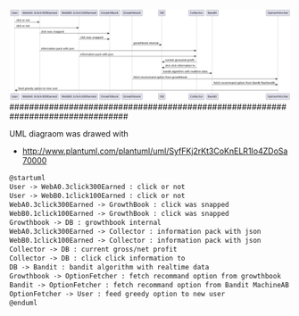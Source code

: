![alt text](https://github.com/blankaII/my_bandit_test/blob/main/20220504_homework/bandit_homework.png?raw=true)
################################################################################

UML diagraom was drawed with
- http://www.plantuml.com/plantuml/uml/SyfFKj2rKt3CoKnELR1Io4ZDoSa70000
```
@startuml
User -> WebA0.3click300Earned : click or not
User -> WebB0.1click100Earned : click or not
WebA0.3click300Earned -> GrowthBook : click was snapped
WebB0.1click100Earned -> GrowthBook : click was snapped
Growthbook -> DB : growthbook internal
WebA0.3click300Earned -> Collector : information pack with json
WebB0.1click100Earned -> Collector : information pack with json
Collector -> DB : current gross/net profit
Collector -> DB : click click information to
DB -> Bandit : bandit algorithm with realtime data
Growthbook -> OptionFetcher : fetch recommand option from growthbook
Bandit -> OptionFetcher : fetch recommand option from Bandit MachineAB
OptionFetcher -> User : feed greedy option to new user
@enduml
```
